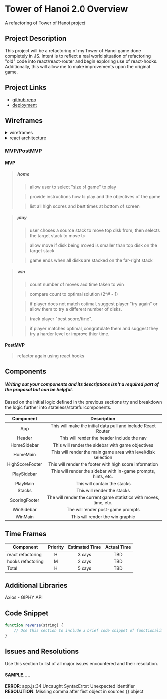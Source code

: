 # Tower of Hanoi 2.0 Overview

A refactoring of Tower of Hanoi project

## Project Description

This project will be a refactoring of my Tower of Hanoi game done completely in JS. Intent is to reflect a real world situation of refactoring "old" code into react/react-router and begin exploring use of react-hooks. Additionally, this will allow me to make improvements upon the original game.

## Project Links

- [github repo](https://github.com/elkins2k/project-2/)
- [deployment](https://elkins2k.github.io/TowerOfHanoi2/)

## Wireframes

<details><summary>wireframes</summary>
<img src="./public/wireframe.png" width="200px">
</details>
<details><summary>react architecture </summary>
 	<ul>
		<li> Header nav
 		<li> Information sidebar
		<ul>
	 		<li> Home
			<li> Play
			<li> Win </ul>
 		<li> Main screen area
	 	<ul>
		 	<li> Home
			<li> Play
			<li> Win </ul>
		<li> Scoring footer
		<ul>
			<li> High scores
			<li> Current game scoring</ul>
</details>

### MVP/PostMVP
#### MVP
> ##### home
>> allow user to select "size of game" to play
>
>> provide instructions how to play and the objectives of the game
>
>> list all high scores and best times at bottom of screen

> ##### play
>> user choses a source stack to move top disk from, then selects the target stack to move to
>
>> allow move if disk being moved is smaller than top disk on the target stack
>
>> game ends when all disks are stacked on the far-right stack

> ##### win
>> count number of moves and time taken to win
>
>> compare count to optimal solution (2^# - 1)
>
>> if player does not match optimal, suggest player "try again" or allow them to try a different number of disks.
>
>> track player "best score/time".
>
>> if player matches optimal, congratulate them and suggest they try a harder level or improve thier time.

#### PostMVP

> refactor again using react hooks

## Components
##### Writing out your components and its descriptions isn't a required part of the proposal but can be helpful.

Based on the initial logic defined in the previous sections try and breakdown the logic further into stateless/stateful components. 

| Component | Description | 
| :---: | :---: |  
| App | This will make the initial data pull and include React Router| 
| Header | This will render the header include the nav | 
| HomeSidebar | This will render the sidebar with game objectives |
| HomeMain | This will render the main game area with level/disk selection |
| HighScoreFooter | This will render the footer with high score information |
| PlaySidebar | This will render the sidebar with in-game prompts, hints, etc. |
| PlayMain | This will contain the stacks |
| Stacks | This will render the stacks |
| ScoringFooter | The will render the current game statistics with moves, time, etc. |
| WinSidebar | The will render post-game prompts |
| WinMain | This will render the win graphic |

## Time Frames
| Component | Priority | Estimated Time | Actual Time |
| --- | :---: |  :---: | :---: |
| react refactoring | H | 3 days| TBD |
| hooks refactoring | M | 2 days| TBD |
| Total | H | 5 days| TBD |

## Additional Libraries
Axios - GIPHY API 

## Code Snippet
```javascript
function reverse(string) {
	// Use this section to include a brief code snippet of functionality that you are proud of an a brief description.  Code snippet should not be greater than 10 lines of code. 
}
```

## Issues and Resolutions
 Use this section to list of all major issues encountered and their resolution.

#### SAMPLE.....
**ERROR**: app.js:34 Uncaught SyntaxError: Unexpected identifier                                
**RESOLUTION**: Missing comma after first object in sources {} object